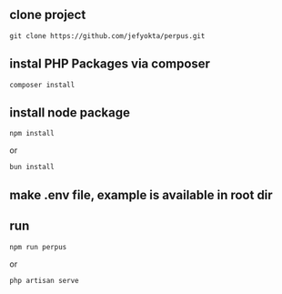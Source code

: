 ## clone project

```
git clone https://github.com/jefyokta/perpus.git
```
## instal PHP Packages via composer

```
composer install
```

## install node package

```
npm install
```
or
```
bun install
```
## make .env file, example is available in root dir

## run

```
npm run perpus
```

or

```
php artisan serve
```